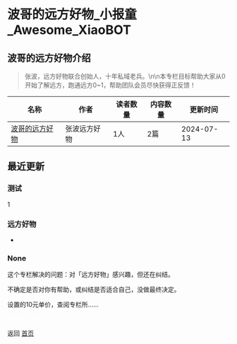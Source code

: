 # 波哥的远方好物_小报童_Awesome_XiaoBOT

## 波哥的远方好物介绍
> 张波，远方好物联合创始人，十年私域老兵。\n\n本专栏目标帮助大家从0开始了解远方，跑通远方0~1，帮助团队会员尽快获得正反馈！  
  


|名称|作者|读者数量|内容数量|更新时间|
|---|---|---|---|---|
|[波哥的远方好物](https://xiaobot.net/p/yuanfang?refer=9c3f1c95-a052-465a-9902-f6d75080262a)|张波远方好物|1人|2篇|2024-07-13|

## 最近更新
### 测试

1

### 远方好物

  * 

### None

这个专栏解决的问题：对「远方好物」感兴趣，但还在纠结。

不确定是否对你有帮助，或纠结是否适合自己，没做最终决定。

设置的10元单价，查阅专栏所......


<a href="https://github.com/Reno9527/awesome-xiaobot" style="color: white; text-decoration: none;">awesome-xiaobot</a>

返回 [首页](../README.md)
